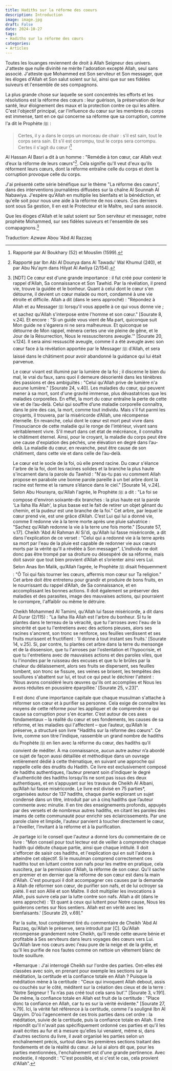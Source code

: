 ```yaml
---
title: Hadiths sur la réforme des coeurs
description: Introduction
image: image.jpg
draft: False
date: 2024-10-27
tags: 
- Hadiths sur la réforme des cœurs
categories: 
- Articles
---
```


Toutes les louanges reviennent de droit à Allah Seigneur des univers.
J'atteste que nulle divinité ne mérite l'adoration excepté Allah, seul
sans associé. J'atteste que Mohammed est Son serviteur et Son messager,
que les éloges d'Allah et Son salut soient sur lui, ainsi que sur ses
fidèles suiveurs et l'ensemble de ses compagnons.

La plus grande chose sur laquelle se sont concentrés les efforts et les
résolutions est la réforme des cœurs : leur guérison, la préservation de
leur santé, leur éloignement des maux et la protection contre ce qui les
altère. C'est l'objectif principal, car l'influence du cœur sur les
membres du corps est immense, tant en ce qui concerne sa réforme que sa
corruption, comme l'a dit le Prophète ﷺ :

> Certes, il y a dans le corps un morceau de chair : s’il est sain, tout
> le corps sera sain. Et s’il est corrompu, tout le corps sera corrompu.
> Certes il s'agit du cœur ![^1]

Al Hassan Al Basri a dit à un homme : "Remédie à ton cœur, car Allah
veut d’eux la réforme de leurs cœurs"[^2]. Cela signifie qu'Il veut
d'eux qu’ils réforment leurs cœurs, dont la réforme entraîne celle du
corps et dont la corruption provoque celle du corps.

J'ai présenté cette série bénéfique sur le thème "La réforme des cœurs",
dans des interventions journalières diffusées sur la chaîne Al Sounnah
Al Nabawiya. J'espère qu'Allah en multiplie les bienfaits et la
bénédiction, et qu'elle soit pour nous une aide à la réforme de nos
cœurs. Ces derniers sont sous Sa gestion, Il en est le Protecteur et le
Maître, seul sans associé.

Que les éloges d'Allah et le salut soient sur Son serviteur et messager,
notre prophète Mohammed, sur ses fidèles suiveurs et l'ensemble de ses
comapagnons.[^3]

Traduction: Azwaw Abou 'Abd Al Razzaq

[^1]: Rapporté par Al Boukhary (52) et Mouslim (1599).

[^2]: Rapporté par Ibn Abi Al Dounya dans Al Tawadu' Wal Khumul (240),
    et par Abu Nu'aym dans Hilyat Al Awliya (2/154).

[^3]: \[NDT\] Ce cœur est d'une grande importance : il fut créé pour
    contenir le rappel d'Allah, Sa connaissance et Son Tawhid. Par la
    révélation, il prend vie, trouve la guidée et le bonheur. Quant à
    celui dont le cœur s'en détourne, il devient un cœur malade ou mort,
    condamné à une vie étroite et difficile. Allah a dit (dans le sens
    approché) : "Répondez à Allah et au Messager ﷺ lorsqu'il vous
    appelle à ce qui vous donne vie ; et sachez qu'Allah s'interpose
    entre l'homme et son cœur." \[Sourate 8, v.24\]. Et encore : "Si un
    guide vous vient de Ma part, quiconque suit Mon guide ne s'égarera
    ni ne sera malheureux. Et quiconque se détourne de Mon rappel,
    mènera certes une vie pleine de gêne, et le Jour de la Résurrection,
    Nous le ressusciterons aveugle.'" \[Sourate 20, v.124\]. Il sera
    ainsi ressuscité aveugle, comme il a été aveugle avec son cœur face
    à la révélation apportée par le Messager ﷺ d'Allah, et sera laissé
    dans le châtiment pour avoir abandonné la guidance qui lui était
    parvenue.

    Le cœur vivant est illuminé par la lumière de la foi ; il discerne
    le bien du mal, le vrai du faux, sans quoi il demeure désorienté
    dans les ténèbres des passions et des ambiguïtés : "Celui qu'Allah
    prive de lumière n'a aucune lumière." \[Sourate 24, v.40\]. Les
    maladies du cœur, qui peuvent mener à sa mort, sont d'une gravité
    immense, plus dévastatrices que les maladies corporelles. En effet,
    la mort du cœur entraîne la perte de cette vie et de l’au-delà.
    Celui qui souffre d’une maladie corporelle connaîtra, dans le pire
    des cas, la mort, comme tout individu. Mais s'il fut parmi les
    croyants, il trouvera, par la miséricorde d’Allah, une récompense
    éternelle. En revanche, celui dont le cœur est mort peut vivre dans
    l'insouciance de cette maladie qui le ronge de l'intérieur, vivant
    sans véritablement vivre. S'il meurt dans cet état de mécréance, il
    connaîtra le châtiment éternel. Ainsi, pour le croyant, la maladie
    du corps peut être une cause d'expiation des péchés, une élévation
    en degré dans l’au-delà. La maladie du cœur, en revanche, peut être
    cause de son châtiment, dans cette vie et dans celle de l’au-delà.

    Le cœur est le socle de la foi, où elle prend racine. Du cœur
    s'élance l'arbre de la foi, dont les racines solides et la branche
    la plus haute s'incarnent dans la parole du Tawhid : "N'as-tu pas vu
    comment Allah propose en parabole une bonne parole pareille à un bel
    arbre dont la racine est ferme et la ramure s’élance dans le ciel."
    \[Sourate 14, v.24\]. Selon Abu Hourayra, qu'Allah l'agrée, le
    Prophète ﷺ a dit : "La foi se compose d'environ soixante-dix
    branches : la plus haute est la parole 'La Ilaha Illa Allah', la
    plus basse est le fait de retirer un objet gênant du chemin, et la
    pudeur est une branche de la foi." Cet arbre, par lequel le cœur
    prend vie, est une grâce d’Allah. C’est Lui qui lui a donné vie,
    comme Il redonne vie à la terre morte après une pluie salvatrice :
    "Sachez qu'Allah redonne la vie à la terre une fois morte."
    \[Sourate 57, v.17\]. Cheikh 'Abd Al Rahman Al Si'di, qu'Allah lui
    fasse miséricorde, a dit dans l'explication de ce verset : "Celui
    qui a redonné vie à la terre après sa mort par l'eau de la pluie est
    capable de redonner vie aux cœurs morts par la vérité qu'Il a
    révélée à Son messager". L'individu ne doit donc pas être trompé par
    sa droiture ou désespéré de sa réforme, mais doit savoir que tout
    bien provient d’Allah et s’orienter ainsi vers Lui. Selon Anas Ibn
    Malik, qu’Allah l’agrée, le Prophète ﷺ disait fréquemment : "Ô Toi
    qui fais tourner les cœurs, affermis mon cœur sur Ta religion." Cet
    arbre doit être entretenu pour grandir et produire de bons fruits,
    en le nourrissant du rappel d’Allah, de Sa connaissance, et en
    accomplissant les bonnes actions. Il doit également se préserver des
    maladies et des parasites, image des mauvaises actions, qui
    pourraient le corrompre, l'affaiblir ou même le détruire.

    Cheikh Mohammed Al Tamimi, qu'Allah lui fasse miséricorde, a dit
    dans Al Durar (2/115) : "La Ilaha Illa Allah est l'arbre du bonheur.
    Si tu le plantes dans le terreau de la véracité, que tu l'arroses
    avec l'eau de la sincérité et que tu l'entretiens avec des actions
    pieuses, alors ses racines s'ancrent, son tronc se renforce, ses
    feuilles verdissent et ses fruits murissent et fructifient : 'Il
    donne à tout instant ses fruits.' \[Sourate 14, v.25\]. Si, par
    contre, tu plantes cet arbre dans la terre du mensonge et de la
    dissension, que tu l'arroses par l'ostentation et l'hypocrisie, et
    que tu l'entretiens avec de mauvaises actions et des paroles viles,
    que tu l'inondes par le ruisseau des excuses et que tu le brûles par
    la chaleur du délaissement, alors ses fruits se dispersent, ses
    feuilles tombent, son tronc se fissure, ses veines se brisent, les
    tempêtes des souillures s'abattent sur lui, et tout ce qui peut le
    déchirer l'atteint : 'Nous avons considéré leurs œuvres qu'ils ont
    accomplies et Nous les avons réduites en poussière éparpillée.'
    \[Sourate 25, v.23\]".

    Il est donc d'une importance capitale que chaque musulman s'attache
    à réformer son cœur et à purifier sa personne. Cela exige de
    connaître les moyens de cette réforme pour les appliquer et de
    comprendre ce qui cause sa corruption pour s'en écarter. C’est
    autour de ces axes fondamentaux – la réalité du cœur et ses
    fondements, les causes de sa réforme, et les maladies qui
    l'affectent – que l’auteur, qu’Allah le préserve, a structuré son
    livre "Hadiths sur la réforme des cœurs". Ce livre, comme son titre
    l'indique, rassemble un grand nombre de hadiths du Prophète ﷺ en
    lien avec la réforme du cœur, des hadiths qu’il convient de méditer.
    À ma connaissance, aucun autre auteur n’a abordé ce sujet de façon
    aussi détaillée et méthodique dans un ouvrage entièrement dédié à
    cette thématique, en suivant une approche qui rappelle celle des
    érudits du Hadith. Ce livre est exclusivement composé de hadiths
    authentiques, l’auteur prenant soin d’indiquer le degré
    d'authenticité des hadiths lorsqu’ils ne sont pas issus des deux
    authentiques, et en s’appuyant sur les travaux de Cheikh Al Albani,
    qu’Allah lui fasse miséricorde. Le livre est divisé en 75 parties\*,
    organisées autour de 137 hadiths, chaque partie explorant un sujet
    condensé dans un titre, introduit par un à cinq hadiths que l’auteur
    commente avec minutie. Il en tire des enseignements profonds,
    appuyés par des versets et de nombreux autres hadiths, en citant les
    paroles des imams de cette communauté pour enrichir ses
    éclaircissements. Par une parole claire et limpide, l'auteur
    parvient à toucher directement le cœur, à l'éveiller, l’invitant à
    la réforme et à la purification.

    Je partage ici le conseil que l'auteur a donné lors du commentaire
    de ce livre : "Mon conseil pour tout lecteur est de veiller à
    comprendre chaque hadith qui débute chaque partie, ainsi que chaque
    intitulé. Il doit s'efforcer de saisir ces hadiths, et l'explication
    qui en suit l'aidera à atteindre cet objectif. Si le musulman
    comprend correctement ces hadiths tout en luttant contre son nafs
    pour les mettre en pratique, cela suscitera, par la permission
    d'Allah, la réforme de son cœur. Qu'il sache en premier et en
    dernier que la réforme de son cœur est dans la main d'Allah. C'est
    pourquoi il doit accompagner ces causes par la demande à Allah de
    réformer son cœur, de purifier son nafs, et de lui octroyer sa
    piété. Il est son Allié et son Maître. Il doit multiplier les
    invocations à Allah, puis suivre cela par la lutte contre son nafs.
    Allah a dit (dans le sens approché) : 'Et quant à ceux qui luttent
    pour Notre cause, Nous les guiderons certes sur Nos sentiers. Allah
    est en vérité avec les bienfaisants.' \[Sourate 29, v.69\]."

    Par la suite, tout complément tiré du commentaire de Cheikh 'Abd Al
    Razzaq, qu'Allah le préserve, sera introduit par \[C\]. Qu'Allah
    récompense grandement notre Cheikh, qu'Il rende cette œuvre bénie et
    profitable à Ses serviteurs dans leurs voyages des cœurs vers Lui.
    Qu'Allah lave nos cœurs avec l'eau pure de la neige et de la grêle,
    et qu'Il les purifie de nos fautes comme on nettoie un vêtement
    blanc de toute souillure.

    \*Remarque : J'ai interrogé Cheikh sur l'ordre des parties.
    Ont-elles été classées avec soin, en prenant pour exemple les
    sections sur la méditation, la certitude et la confiance totale en
    Allah ? Puisque la méditation mène à la certitude : "Ceux qui
    invoquent Allah debout, assis ou couchés sur le côté, méditent sur
    la création des cieux et de la terre : 'Notre Seigneur ! Tu n’as pas
    créé tout cela sans but'." \[Sourate 3, v.191\]. De même, la
    confiance totale en Allah est fruit de la certitude : "Place donc ta
    confiance en Allah, car tu es sur la vérité évidente." \[Sourate 27,
    v.79\]. Ici, la vérité fait référence à la certitude, comme l'a
    souligné Ibn Al Qayyim. D'où l'agencement de ces trois parties dans
    cet ordre : la méditation, suivie de la certitude, puis la confiance
    totale en Allah. Il me répondit qu'il n'avait pas spécifiquement
    ordonné ces parties et qu'il les avait écrites au fur et à mesure
    qu'elles lui venaient, même si, dans d'autres sections du livre, il
    avait organisé les parties selon un enchaînement précis, surtout
    dans les premières sections traitant des fondements et de la réalité
    du cœur. Je lui ai alors dit que, pour les parties mentionnées,
    l'enchaînement est d'une grande pertinence. Avec modestie, il
    répondit : "C'est possible, et si c'est le cas, cela provient
    d'Allah".
